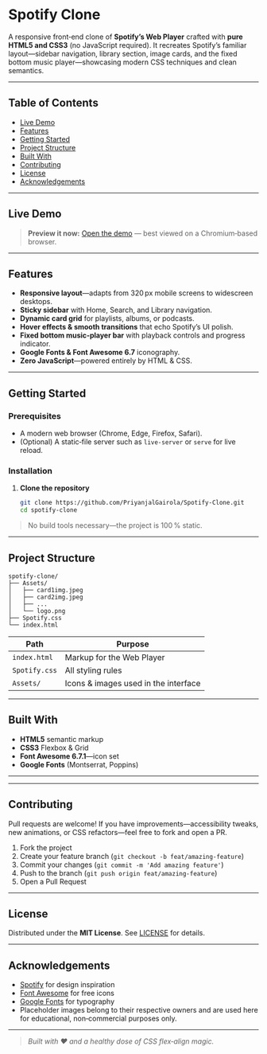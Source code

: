 # Spotify Clone

A responsive front‑end clone of **Spotify’s Web Player** crafted with **pure HTML5 and CSS3** (no JavaScript required). It recreates Spotify’s familiar layout—sidebar navigation, library section, image cards, and the fixed bottom music player—showcasing modern CSS techniques and clean semantics.

---

## Table of Contents

* [Live Demo](#live-demo)
* [Features](#features)
* [Getting Started](#getting-started)
* [Project Structure](#project-structure)
* [Built With](#built-with)
* [Contributing](#contributing)
* [License](#license)
* [Acknowledgements](#acknowledgements)

---

## Live Demo

> **Preview it now:** [Open the demo](https://priyanjalgairola.github.io/Spotify-Clone/) — best viewed on a Chromium‑based browser.

---

## Features

* **Responsive layout**—adapts from 320 px mobile screens to widescreen desktops.
* **Sticky sidebar** with Home, Search, and Library navigation.
* **Dynamic card grid** for playlists, albums, or podcasts.
* **Hover effects & smooth transitions** that echo Spotify’s UI polish.
* **Fixed bottom music‑player bar** with playback controls and progress indicator.
* **Google Fonts & Font Awesome 6.7** iconography.
* **Zero JavaScript**—powered entirely by HTML & CSS.

---

## Getting Started

### Prerequisites

* A modern web browser (Chrome, Edge, Firefox, Safari).
* (Optional) A static‑file server such as `live-server` or `serve` for live reload.

### Installation

1. **Clone the repository**

   ```bash
   git clone https://github.com/PriyanjalGairola/Spotify-Clone.git
   cd spotify‑clone
   ```
   
> No build tools necessary—the project is 100 % static.

---

## Project Structure

```
spotify-clone/
├── Assets/
│   ├── card1img.jpeg
│   ├── card2img.jpeg
│   ├── ...
│   └── logo.png
├── Spotify.css
└── index.html
```

| Path          | Purpose                              |
| ------------- | ------------------------------------ |
| `index.html`  | Markup for the Web Player            |
| `Spotify.css` | All styling rules                    |
| `Assets/`     | Icons & images used in the interface |

---

## Built With

* **HTML5** semantic markup
* **CSS3** Flexbox & Grid
* **Font Awesome 6.7.1**—icon set
* **Google Fonts** (Montserrat, Poppins)

---

---

## Contributing

Pull requests are welcome! If you have improvements—accessibility tweaks, new animations, or CSS refactors—feel free to fork and open a PR.

1. Fork the project
2. Create your feature branch (`git checkout -b feat/amazing-feature`)
3. Commit your changes (`git commit -m 'Add amazing feature'`)
4. Push to the branch (`git push origin feat/amazing-feature`)
5. Open a Pull Request

---

## License

Distributed under the **MIT License**. See [LICENSE](LICENCE) for details.

---

## Acknowledgements

* [Spotify](https://spotify.com) for design inspiration
* [Font Awesome](https://fontawesome.com) for free icons
* [Google Fonts](https://fonts.google.com) for typography
* Placeholder images belong to their respective owners and are used here for educational, non‑commercial purposes only.

---

> *Built with ♥ and a healthy dose of CSS flex‑align magic.*
